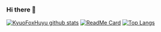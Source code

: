 ### Hi there 👋

<!--
**KyuoFoxHuyu/KyuoFoxHuyu** is a ✨ _special_ ✨ repository because its `README.md` (this file) appears on your GitHub profile.

Here are some ideas to get you started:

- 🔭 I’m currently working on ...
- 🌱 I’m currently learning ...
- 👯 I’m looking to collaborate on ...
- 🤔 I’m looking for help with ...
- 💬 Ask me about ...
- 📫 How to reach me: ...
- 😄 Pronouns: ...
- ⚡ Fun fact: ...
-->
[![KyuoFoxHuyu github stats](https://github-readme-stats.vercel.app/api?username=KyuoFoxHuyu&hide=issues&show_icons=true&include_all_commits=true&theme=vue&count_private=true)](https://github.com/KyuoFoxHuyu)
[![ReadMe Card](https://github-readme-stats.vercel.app/api/pin/?username=KyuoFoxHuyu&repo=android_kernel_xiaomi_sm8250&show_owner=true)](https://github.com/KyuoFoxHuyu)
[![Top Langs](https://github-readme-stats.vercel.app/api/top-langs/?username=KyuoFoxHuyu&layout=compact)](https://github.com/KyuoFoxHuyu)
